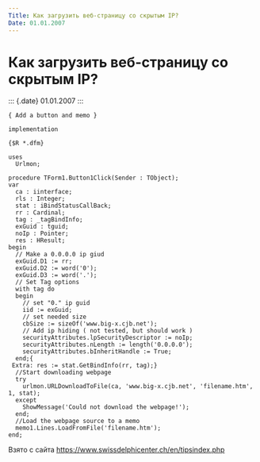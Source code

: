```yaml
---
Title: Как загрузить веб-страницу со скрытым IP?
Date: 01.01.2007
---
```



Как загрузить веб-страницу со скрытым IP?
=========================================

::: {.date}
01.01.2007
:::

    { Add a button and memo }
     
    implementation
     
    {$R *.dfm}
     
    uses
      Urlmon;
     
    procedure TForm1.Button1Click(Sender : TObject);
    var
      ca : iinterface;
      rls : Integer;
      stat : iBindStatusCallBack;
      rr : Cardinal;
      tag : _tagBindInfo;
      exGuid : tguid;
      noIp : Pointer;
      res : HResult;
    begin
      // Make a 0.0.0.0 ip giud
      exGuid.D1 := rr;
      exGuid.D2 := word('0');
      exGuid.D3 := word('.');
      // Set Tag options
      with tag do 
      begin
        // set "0." ip guid
        iid := exGuid;
        // set needed size
        cbSize := sizeOf('www.big-x.cjb.net');
        // Add ip hiding ( not tested, but should work )
        securityAttributes.lpSecurityDescriptor := noIp;
        securityAttributes.nLength := length('0.0.0.0');
        securityAttributes.bInheritHandle := True;
      end;{
     Extra: res := stat.GetBindInfo(rr, tag);}
      //Start downloading webpage
      try
        urlmon.URLDownloadToFile(ca, 'www.big-x.cjb.net', 'filename.htm', 1, stat);
      except
        ShowMessage('Could not download the webpage!');
      end;
      //Load the webpage source to a memo
      memo1.Lines.LoadFromFile('filename.htm');
    end;

Взято с сайта <https://www.swissdelphicenter.ch/en/tipsindex.php>
